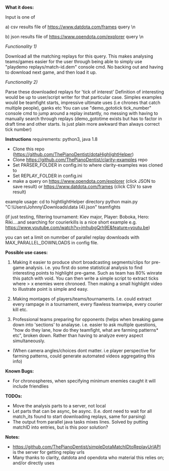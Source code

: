 **What it does:**

Input is one of

a) csv results file of https://www.datdota.com/frames query \n

b) json results file of https://www.opendota.com/explorer query \n

*Functionality 1)*

Download all the matching replays for this query.
This makes analysing teams/games easier for the user through being able to simply use "playdemo replays/match-id.dem" console cmd.
No backing out and having to download next game, and then load it up.

*Functionality 2)*

Parse these downloaded replays for 'tick of interest'
Definition of interesting would be up to user/script writer for that particular case.
Simples examples would be teamfight starts, impressive ultimate uses (i.e chrones that catch multiple people), ganks etc
You can use "demo_gototick tick_number" console cmd to jump around a replay instantly, no messing with having to manually search through replays
(demo_gototime exists but has to factor in draft time and other starts. Is just plain more awkward than always correct tick number)

**Instructions**
requirements:
python3, java 1.8

- Clone this repo (https://github.com/ThePianoDentist/dotaHighlightHelper)
- Clone https://github.com/ThePianoDentist/clarity-examples repo
- Set PARSER_FOLDER in config.ini to where clarity-examples was cloned to
- Set REPLAY_FOLDER in config.ini
- make a query on https://www.opendota.com/explorer (click JSON to save result) or https://www.datdota.com/frames (click CSV to save result)

example usage:
cd to hightlightHelper directory
python main.py "C:\Users\Johnny\Downloads\data (4).json" teamfights

(if just testing, filtering tournament: Kiev major, Player: Boboka, Hero: Riki....and searching for courierkills is a nice short example e.g. https://www.youtube.com/watch?v=jmhubgQrh9E&feature=youtu.be)

you can set a limit on numnber of parallel replay downloads with MAX_PARALLEL_DOWNLOADS in config file.



**Possible use cases:**

1) Making it easier to produce short broadcasting segments/clips for pre-game analysis.
i.e. you first do some statistical analysis to find interesting points to highlight pre-game. Such as team has 80% winrate this patch with void.
You can then write a simple script to extract ticks where > x enemies were chronoed. Then making a small highlight video to illustrate point is simple and easy.

2) Making montages of players/teams/tournaments. I.e. could extract every rampage in a tournament, every flawless teamwipe, every courier kill etc.

3) Professional teams preparing for opponents (helps when breaking game down into 'sections' to analayse. i.e. easier to ask multiple
questions, "how do they lane, how do they teamfight, what are farming patterns* etc",
 broken down. Rather than having to analyze every aspect simultaneously.


* (When camera angles/choices dont matter. i.e player perspective for farming patterns, could generate automated videos aggregating this info)

**Known Bugs:**
- For chronospheres, when specifying minimum enemies caught it will include friendlies

**TODOs:**
- Move the analysis parts to a server, not local
- Let parts that can be async, be async. (I.e. dont need to wait for all match_its found to start downloading replays, same for parsing)
- The output from parallel java tasks mixes lines. Solved by putting matchID into entries, but is this poor solution?

**Notes:**
- https://github.com/ThePianoDentist/simpleDotaMatchIDtoReplayUrlAPI is the server for getting replay urls
- Many thanks to clarity, datdota and opendota who material this relies on; and/or directly uses
